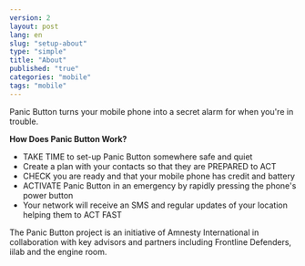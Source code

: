 ```yaml
---
version: 2
layout: post
lang: en
slug: "setup-about"
type: "simple"
title: "About"
published: "true"
categories: "mobile"
tags: "mobile"
---
```


Panic Button turns your mobile phone into a secret alarm for when you're in trouble.

**How Does Panic Button Work?**

  * TAKE TIME to set-up Panic Button somewhere safe and quiet
  * Create a plan with your contacts so that they are PREPARED to ACT
  * CHECK you are ready and that your mobile phone has credit and battery
  * ACTIVATE Panic Button in an emergency by rapidly pressing the phone's power button
  * Your network will receive an SMS and regular updates of your location helping them to ACT FAST

The Panic Button project is an initiative of Amnesty International in collaboration with key advisors and partners including Frontline Defenders, iilab and the engine room.